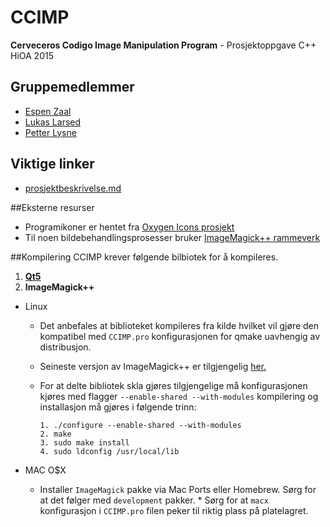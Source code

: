 # CCIMP
**Cerveceros Codigo Image Manipulation Program** - Prosjektoppgave C++ HiOA 2015

## Gruppemedlemmer
* [Espen Zaal](https://github.com/lurer)
* [Lukas Larsed](https://github.com/ldlarsed)
* [Petter Lysne](https://github.com/petlys)

## Viktige linker
* [prosjektbeskrivelse.md](prosjektbeskrivelse.md)

##Eksterne resurser
* Programikoner er hentet fra [Oxygen Icons prosjekt](https://github.com/pasnox/oxygen-icons-png)
* Til noen bildebehandlingsprosesser bruker [ImageMagick++ rammeverk](http://www.imagemagick.org/script/magick++.php)

##Kompilering
CCIMP krever følgende bilbiotek for å kompileres.

1. [**Qt5**](https://www.qt.io/download-open-source/)
2. **ImageMagick++**
  * Linux
    * Det anbefales at biblioteket kompileres fra kilde hvilket vil gjøre den kompatibel med `CCIMP.pro` konfigurasjonen for qmake uavhengig av distribusjon. 
    * Seineste versjon av ImageMagick++ er tilgjengelig [her.](http://www.imagemagick.org/download/ImageMagick.tar.gz)
    * For at delte bibliotek skla gjøres tilgjengelige må konfigurasjonen kjøres med flagger `--enable-shared --with-modules` kompilering og installasjon må gjøres i følgende trinn:
    
      ```
      1. ./configure --enable-shared --with-modules
      2. make 
      3. sudo make install 
      4. sudo ldconfig /usr/local/lib
      ```
 
  * MAC O$X
    * Installer `ImageMagick` pakke via Mac Ports eller Homebrew. Sørg for at det følger med `development` pakker.   * Sørg for at `macx` konfigurasjon i `CCIMP.pro` filen peker til riktig plass på platelagret.
